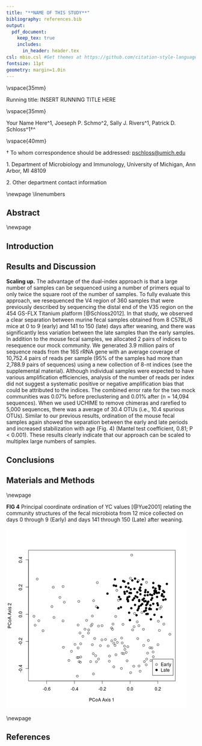 ```yaml
---
title: "**NAME OF THIS STUDY**"
bibliography: references.bib
output:
  pdf_document:
    keep_tex: true
    includes:
      in_header: header.tex
csl: mbio.csl #Get themes at https://github.com/citation-style-language/styles
fontsize: 11pt
geometry: margin=1.0in
---
```







\vspace{35mm}

Running title: INSERT RUNNING TITLE HERE

\vspace{35mm}


Your Name Here^1, Joeseph P. Schmo^2, Sally J. Rivers^1, Patrick D. Schloss^1$\dagger$^

\vspace{40mm}

$\dagger$ To whom correspondence should be addressed: pschloss@umich.edu

1\. Department of Microbiology and Immunology, University of Michigan, Ann Arbor, MI 48109

2\. Other department contact information


\newpage
\linenumbers


## Abstract


\newpage

## Introduction


## Results and Discussion




**Scaling up.** The advantage of the dual-index approach is that a large
number of samples can be sequenced using a number of primers equal to only
twice the square root of the number of samples. To fully evaluate this
approach, we resequenced the V4 region of 360 samples that were previously
described by sequencing the distal end of the V35 region on the 454 GS-FLX
Titanium platform [@Schloss2012]. In that study, we observed a clear separation
between murine fecal samples obtained from 8 C57BL/6 mice at 0 to 9 (early)
and 141 to 150 (late) days after weaning, and there was significantly less
variation between the late samples than the early samples. In addition to
the mouse fecal samples, we allocated 2 pairs of indices to resequence our
mock community. We generated 3.9 million pairs of sequence reads from the
16S rRNA gene with an average coverage of 10,752.4 pairs of reads per sample
(95% of the samples had more than 2,788.9 pairs of sequences) using a new
collection of 8-nt indices (see the supplemental material). Although
individual samples were expected to have various amplification efficiencies,
analysis of the number of reads per index did not suggest a systematic
positive or negative amplification bias that could be attributed to the
indices. The combined error rate for the two mock communities was 0.07%
before preclustering and 0.01% after (n = 14,094 sequences). When we used
UCHIME to remove chimeras and rarefied to 5,000 sequences, there was a
average of 30.4 OTUs (i.e., 10.4 spurious OTUs). Similar to our previous
results, ordination of the mouse fecal samples again showed the separation
between the early and late periods and increased stabilization with age
(Fig. 4) (Mantel test coefficient, 0.81; P < 0.001). These results clearly
indicate that our approach can be scaled to multiplex large numbers of
samples.


## Conclusions


## Materials and Methods


\newpage

**FIG 4** Principal coordinate ordination of YC values [@Yue2001] relating the
community structures of the fecal microbiota from 12 mice collected on days
0 through 9 (Early) and days 141 through 150 (Late) after weaning.

![](../results/figures/nmds_figure.png)

\newpage

## References
